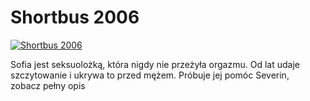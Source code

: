Shortbus 2006 
=============
[![Shortbus 2006 ](http://vidos.pl/images/player.gif)](http://vidos.pl/shortbus-2006)

 Sofia jest seksuolożką, która nigdy nie przeżyła orgazmu. Od lat udaje szczytowanie i ukrywa to przed mężem. Próbuje jej pomóc Severin, zobacz pełny opis
